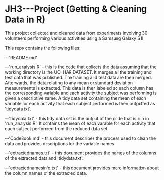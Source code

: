 # JH3---Project (Getting & Cleaning Data in R)
This project collected and cleaned data from experiments involving 30 volunteers performing various activities using a Samsung Galaxy S II.

This repo contains the following files:

--'README.md'

--'run_analysis.R' - this is the code that collects the data assuming that the working directory is the UCI HAR DATASET.  It merges all the training and test data that was published.  The training and test data are then merged.  Afterwards, the data relating to any mean or standard deviation measurements is extracted.  This data is then labeled so each column has the corresponding variable and each activity the subject was performing is given a descriptive name.  A tidy data set containing the mean of each variable for each activity that each subject performed is then outputted as 'tidydata.txt'.

--'tidydata.txt'  - this tidy data set is the output of the code that is run in 'run_analysis.R'.  It contains the mean of each varable for each activity that each subject performed from the reduced data set.

--'CodeBook.md' - this document describes the process used to clean the data and provides descriptions for the variable names.

--'extractednames.txt' - this document provides the names of the columns of the extracted data and 'tidydata.txt'.

--'extractednamesinfo.txt' - this document provides more information about the column names of the extracted data.
